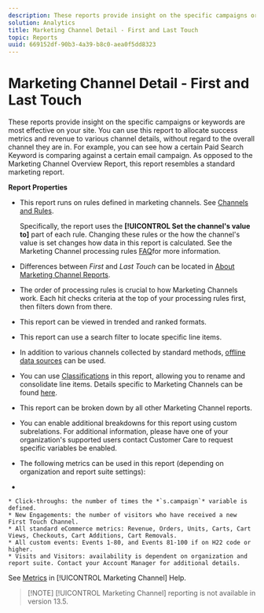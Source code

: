 ```yaml
---
description: These reports provide insight on the specific campaigns or keywords are most effective on your site. You can use this report to allocate success metrics and revenue to various channel details, without regard to the overall channel they are in. For example, you can see how a certain Paid Search Keyword is comparing against a certain email campaign. As opposed to the Marketing Channel Overview Report, this report resembles a standard marketing report.
solution: Analytics
title: Marketing Channel Detail - First and Last Touch
topic: Reports
uuid: 669152df-90b3-4a39-b8c0-aea0f5dd8323
---
```


# Marketing Channel Detail - First and Last Touch

These reports provide insight on the specific campaigns or keywords are most effective on your site. You can use this report to allocate success metrics and revenue to various channel details, without regard to the overall channel they are in. For example, you can see how a certain Paid Search Keyword is comparing against a certain email campaign. As opposed to the Marketing Channel Overview Report, this report resembles a standard marketing report.

 **Report Properties**

* This report runs on rules defined in marketing channels. See [Channels and Rules](https://marketing.adobe.com/resources/help/en_US/mchannel/c_channels_rules.html).

  Specifically, the report uses the **[!UICONTROL Set the channel's value to]** part of each rule. Changing these rules or the how the channel's value is set changes how data in this report is calculated. See the Marketing Channel processing rules [FAQ](https://marketing.adobe.com/resources/help/en_US/mchannel/c_faq.html)for more information.

* Differences between *First* and *Last Touch* can be located in [About Marketing Channel Reports](https://marketing.adobe.com/resources/help/en_US/mchannel/c_overview.html).

* The order of processing rules is crucial to how Marketing Channels work. Each hit checks criteria at the top of your processing rules first, then filters down from there.
* This report can be viewed in trended and ranked formats.
* This report can use a search filter to locate specific line items.
* In addition to various channels collected by standard methods, [offline data sources](https://marketing.adobe.com/resources/help/en_US/mchannel/c_overview_online_offline.html) can be used.
* You can use [Classifications](https://marketing.adobe.com/resources/help/en_US/reference/classifications.html) in this report, allowing you to rename and consolidate line items. Details specific to Marketing Channels can be found [here](https://marketing.adobe.com/resources/help/en_US/mchannel/t_classifications.html).

* This report can be broken down by all other Marketing Channel reports.
* You can enable additional breakdowns for this report using custom subrelations. For additional information, please have one of your organization's supported users contact Customer Care to request specific variables be enabled.
* The following metrics can be used in this report (depending on organization and report suite settings): 
*

    * Click-throughs: the number of times the *`s.campaign`* variable is defined.
    * New Engagements: the number of visitors who have received a new First Touch Channel.
    * All standard eCommerce metrics: Revenue, Orders, Units, Carts, Cart Views, Checkouts, Cart Additions, Cart Removals.
    * All custom events: Events 1-80, and Events 81-100 if on H22 code or higher.
    * Visits and Visitors: availability is dependent on organization and report suite. Contact your Account Manager for additional details.

  See [Metrics](https://marketing.adobe.com/resources/help/en_US/mchannel/c_overview_metrics.html) in [!UICONTROL Marketing Channel] Help.

> [!NOTE] [!UICONTROL Marketing Channel] reporting is not available in version 13.5.

